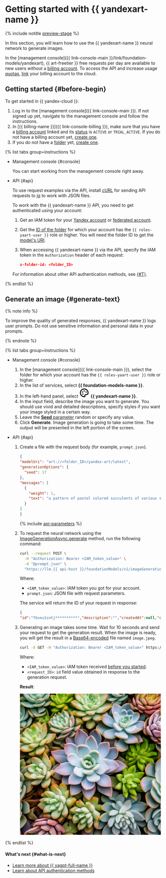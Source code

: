 # Getting started with {{ yandexart-name }}

{% include notitle [preview-stage](../../_includes/foundation-models/yandexgpt/preview.md) %}

In this section, you will learn how to use the {{ yandexart-name }} neural network to generate images.

In the [management console]({{ link-console-main }}/link/foundation-models/yandexart), {{ art-freetier }} free requests per day are available to new users without a [billing account](../../billing/concepts/billing-account.md). To access the API and increase usage [quotas](../concepts/limits.md), [link](../../billing/operations/pin-cloud.md) your billing account to the cloud.

## Getting started {#before-begin}

To get started in {{ yandex-cloud }}:

1. Log in to the [management console]({{ link-console-main }}). If not signed up yet, navigate to the management console and follow the instructions.
1. In [{{ billing-name }}]({{ link-console-billing }}), make sure that you have a [billing account](../../billing/concepts/billing-account.md) linked and its [status](../../billing/concepts/billing-account-statuses.md) is `ACTIVE` or `TRIAL_ACTIVE`. If you do not have a billing account yet, [create one](../../billing/quickstart/index.md#create_billing_account).
1. If you do not have a [folder](../../resource-manager/concepts/resources-hierarchy.md#folder) yet, [create one](../../resource-manager/operations/folder/create.md).

{% list tabs group=instructions %}

- Management console {#console}

   You can start working from the management console right away.

- API {#api}

   To use request examples via the API, install [cURL](https://curl.haxx.se) for sending API requests to [jq](https://github.com/jqlang/jq) to work with JSON files.

   To work with the {{ yandexart-name }} API, you need to get authenticated using your account:

   1. Get an IAM token for your [Yandex account](../../iam/operations/iam-token/create.md) or [federated account](../../iam/operations/iam-token/create-for-federation.md).
   1. Get the [ID of the folder](../../resource-manager/operations/folder/get-id.md) for which your account has the `{{ roles-yaart-user }}` role or higher. You will need the folder ID to get the [model's URI](../concepts/yandexart/models.md).
   1. When accessing {{ yandexart-name }} via the API, specify the IAM token in the `Authorization` header of each request:

      ```json
      x-folder-id: <folder_ID>
      ```

   For information about other API authentication methods, see [{#T}](../api-ref/authentication.md).

{% endlist %}

## Generate an image {#generate-text}

{% note info %}

To improve the quality of generated responses, {{ yandexart-name }} logs user prompts. Do not use sensitive information and personal data in your prompts.

{% endnote %}

{% list tabs group=instructions %}

- Management console {#console}

   1. In the [management console]({{ link-console-main }}), select the folder for which your account has the `{{ roles-yaart-user }}` role or higher.
   1. In the list of services, select **{{ foundation-models-name }}**.
   1. In the left-hand panel, select ![image](../../_assets/console-icons/palette.svg) **{{ yandexart-name }}**.
   1. In the input field, describe the image you want to generate. You should use vivid and detailed descriptions, specify styles if you want your image styled in a certain way.
   1. Leave the [**Seed** parameter](../concepts/yandexart/index.md) random or specify any value.
   1. Click **Generate**. Image generation is going to take some time. The output will be presented in the left portion of the screen.

- API {#api}

   1. Create a file with the request body (for example, `prompt.json`).

      ```json
      {
      "modelUri": "art://<folder_ID>/yandex-art/latest",
      "generationOptions": {
        "seed": 17
      },
      "messages": [
        {
          "weight": 1,
          "text": "a pattern of pastel colored succulents of various sorts, hd full wallpaper, sharp focus, many complex details, picture depth, top view"
        }
      ]
      }
      ```

      {% include [api-parameters](../../_includes/foundation-models/yandexgpt/api-parameters.md) %}

   1. To request the neural network using the [ImageGenerationAsync.generate](../image-generation/api-ref/ImageGenerationAsync/generate.md) method, run the following command:

      ```bash
      curl --request POST \
        -H "Authorization: Bearer <IAM_token_value>" \
        -d "@prompt.json" \
        "https://llm.{{ api-host }}/foundationModels/v1/imageGenerationAsync"
      ```

      Where:

      * `<IAM_token_value>`: IAM token you got for your account.
      * `prompt.json`: JSON file with request parameters.

      The service will return the ID of your request in response:

      ```json
      {
      "id":"fbveu1sntj**********","description":"","createdAt":null,"createdBy":"","modifiedAt":null,"done":false,"metadata":null}
      ```

   1. Generating an image takes some time. Wait for 10 seconds and send your request to get the generation result. When the image is ready, you will get the result in a [Base64-encoded](https://en.wikipedia.org/wiki/Base64) file named `image.jpeg`.

      ```bash
      curl -X GET -H "Authorization: Bearer <IAM_token_value>" https://llm.api.cloud.yandex.net:443/operations/<request_ID> | jq -r '.response | .image' | base64 -d > image.jpeg
      ```

      Where:

      * `<IAM_token_value>`: IAM token received [before you started](#before-begin).
      * `<request_ID>`: `id` field value obtained in response to the generation request.


      **Result**:

      ![succulent](../../_assets/yandexgpt/succulent.jpeg)

{% endlist %}

#### What's next {#what-is-next}

* [Learn more about {{ yagpt-full-name }}](../concepts/index.md)
* [Learn about API authentication methods](../api-ref/authentication.md)